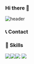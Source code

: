 ### Hi there 👋

<!--
**jiazzang/jiazzang** is a ✨ _special_ ✨ repository because its `README.md` (this file) appears on your GitHub profile.

Here are some ideas to get you started:

- 🔭 I’m currently working on ...
- 🌱 I’m currently learning ...
- 👯 I’m looking to collaborate on ...
- 🤔 I’m looking for help with ...
- 💬 Ask me about ...
- 📫 How to reach me: ...
- 😄 Pronouns: ...
- ⚡ Fun fact: ...
-->

![header](https://capsule-render.vercel.app/api?type=wave&color=auto&text=Welcome%20to%20jiazzang's%20GitHub%20👋&fontColor=d6ace6&animation=twinkling&fontSize=35&fontAlignY=40&fontAlign=50&height=250)

### 📞 Contact


### 💪 Skills
<img src="https://img.shields.io/badge/python-3776AB?style=flat-square&logo=python&logoColor=white"><img src="https://img.shields.io/badge/googlecolab-F9AB00?style=flat-square&logo=googlecolab&logoColor=white"><img src="https://img.shields.io/badge/jupyter-F37626?style=flat-square&logo=jupyter&logoColor=white">
<img src="https://img.shields.io/badge/sql-4479A1?style=flat-square&logo=mysql&logoColor=white">
